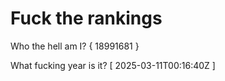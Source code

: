 # Fuck the rankings

Who the hell am I?
{ 18991681 }

What fucking year is it?
[ 2025-03-11T00:16:40Z ]
